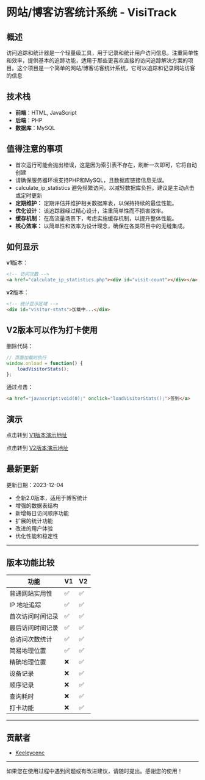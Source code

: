 # 网站/博客访客统计系统 - VisiTrack

## 概述

访问追踪和统计器是一个轻量级工具，用于记录和统计用户访问信息。注重简单性和效率，提供基本的追踪功能，适用于那些更喜欢直接的访问追踪解决方案的项目。这个项目是一个简单的网站/博客访客统计系统，它可以追踪和记录网站访客的信息

## 技术栈

- **前端**：HTML, JavaScript
- **后端**：PHP
- **数据库**：MySQL

## 值得注意的事项

- 首次运行可能会抛出错误，这是因为索引表不存在，刷新一次即可，它将自动创建
- 请确保服务器环境支持PHP和MySQL，且数据库链接信息无误。
- calculate_ip_statistics 避免频繁访问，以减轻数据库负担。建议是主动点击或定时更新
- **定期维护：** 定期评估并维护相关数据库表，以保持持续的最佳性能。
- **优化设计：** 该追踪器经过精心设计，注重简单性而不损害效率。
- **缓存机制：** 在高流量场景下，考虑实施缓存机制，以提升整体性能。
- **核心效率：** 以简单性和效率为设计理念，确保在各类项目中的无缝集成。

## 如何显示  
  
**v1**版本：

```HTML
<!-- 访问次数 -->
<a href="calculate_ip_statistics.php"><div id="visit-count"></div></a>
```

**v2**版本：

```HTML
<!-- 统计显示区域 -->
<div id="visitor-stats">加载中...</div>
```

## V2版本可以作为打卡使用

删除代码：

```js
// 页面加载时执行
window.onload = function() {
    loadVisitorStats();
};
```

通过点击：
```html
<a href="javascript:void(0);" onclick="loadVisitorStats();">签到</a>
```

## 演示

点击转到 [V1版本演示地址](https://keeleycenc.com/Mygithub/LightweightTracker/index.html)  

点击转到 [V2版本演示地址](https://keeleycenc.com/Mygithub/LightweightTracker/Visitation_v2/index.html)  

## 最新更新

更新日期：2023-12-04

- 全新2.0版本，适用于博客统计
- 增强的数据表结构
- 新增每日访问顺序功能
- 扩展的统计功能
- 改进的用户体验
- 优化性能和稳定性
  
---

## 版本功能比较

| 功能            | V1   | V2   |
|-----------------|------|------|
| 普通网站实用性  | ✅   | ✅ |
| IP 地址追踪     | ✅   | ✅   |
| 首次访问时间记录| ✅   | ✅   |
| 最后访问时间记录| ✅   | ✅   |
| 总访问次数统计  | ✅   | ✅   |
| 简易地理位置    | ✅   | ✅   |
| 精确地理位置    | ❌   | ✅   |
| 设备记录        | ❌   | ✅   |
| 顺序记录        | ❌   | ✅   |
| 查询耗时        | ❌   | ✅   |
| 打卡功能        | ❌   | ✅   |

---

## 贡献者

- [Keeleycenc](https://keeleycenc.com)

---

如果您在使用过程中遇到问题或有改进建议，请随时提出。感谢您的使用！
